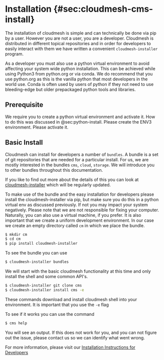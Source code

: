 # Installation {#sec:cloudmesh-cms-install}

The installation of cloudmesh is simple and can technically be done via pip
by a user. However you are not a user, you are a developer. Cloudmesh is
distributed in different topical repositories and in order for
developers to easily interact with them we have written a convenient
`cloudmesh-installer` program.

As a developer you must also use a python virtual environment to avoid
affecting your system wide python installation. This can be achieved while
using Python3 from python.org or via conda. We do recommend that you use
python.org as this is the vanilla python that most developers in the
world use. Conda is often used by users of python if they not need to
use bleeding-edge but older prepackaged python tools and libraries.

## Prerequisite

We require you to create a python virtual environment and activate it.
How to do this was discussed in @sec:python-install. Please create the
ENV3 environment. Please activate it.


## Basic Install

Cloudmesh can install for developers a number of `bundles`. A bundle is
a set of git repositories that are needed for a particular install. For
us, we are mostly interested in the bundles `cms`, `cloud`, `storage`. We
will introduce you to other bundles throughout this documentation. 

If you like to find out more about the details of this you can look at
[cloudmesh-installer](https://pypi.org/project/cloudmesh-installer/)
which will be regularly updated.

To make use of the bundle and the easy installation for developers please
install the cloudmesh-installer via pip, but make sure you do this in a
python virtual env as discussed previously. If not you may impact your
system negatively. Please note that we are not responsible for fixing
your computer. Naturally, you can also use a virtual machine, if you prefer.
It is also important that we create a uniform development environment. In
our case we create an empty directory called `cm` in which we place the
bundle.

```bash
$ mkdir cm
$ cd cm
$ pip install cloudmesh-installer
```

To see the bundle you can use

```bash
$ cloudmesh-installer bundles
```

We will start with the basic cloudmesh functionality at this time and
only install the shell and some common API's.

```bash
$ cloudmesh-installer git clone cms
$ cloudmesh-installer install cms -e
```

These commands download and install cloudmesh shell into your
environment. It is important that you use the `-e` flag

To see if it works you can use the command


```bash
$ cms help
```

You will see an output. If this does not work for you, and you can not
figure out the issue, please contact us so we can identify what went 
wrong.

For more information, please visit our 
[Installation Instructions for Developers](https://cloudmesh.github.io/cloudmesh-manual/installation/install.html#source-installation-for-developers)  





